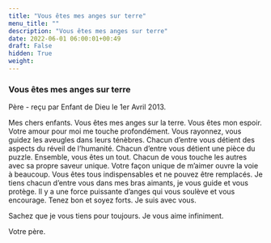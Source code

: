 ```yaml
---
title: "Vous êtes mes anges sur terre"
menu_title: ""
description: "Vous êtes mes anges sur terre"
date: 2022-06-01 06:00:01+00:49
draft: False
hidden: True
weight:
---
```

### Vous êtes mes anges sur terre

Père - reçu par Enfant de Dieu le 1er Avril 2013.

Mes chers enfants. Vous êtes mes anges sur la terre. Vous êtes mon espoir. Votre amour pour moi me touche profondément. Vous rayonnez, vous guidez les aveugles dans leurs ténèbres. Chacun d’entre vous détient des aspects du réveil de l’humanité. Chacun d’entre vous détient une pièce du puzzle. Ensemble, vous êtes un tout. Chacun de vous touche les autres avec sa propre saveur unique. Votre façon unique de m’aimer ouvre la voie à beaucoup. Vous êtes tous indispensables et ne pouvez être remplacés. Je tiens chacun d’entre vous dans mes bras aimants, je vous guide et vous protège. Il y a une force puissante d’anges qui vous soulève et vous encourage. Tenez bon et soyez forts. Je suis avec vous.

Sachez que je vous tiens pour toujours. Je vous aime infiniment.

Votre père.
